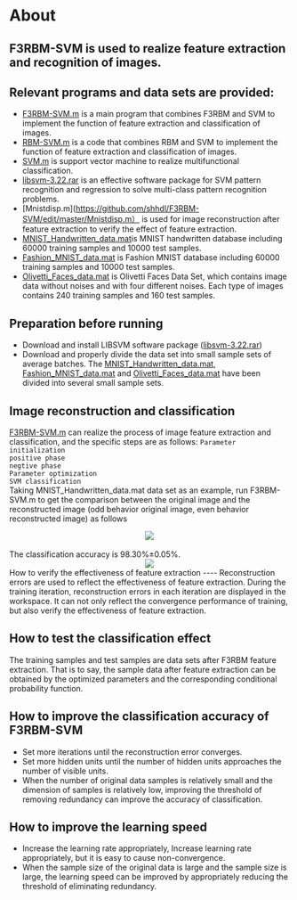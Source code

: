 About
==
F3RBM-SVM is used to realize feature extraction and recognition of images. 
 ----
 Relevant programs and data sets are provided:
------- 
* [F3RBM-SVM.m](https://github.com/shhdl/F3RBM-SVM/edit/master/F3RBM-SVM.m) is a main program that combines F3RBM and SVM to implement the function of feature extraction and classification of images.<br>
* [RBM-SVM.m](https://github.com/shhdl/F3RBM-SVM/edit/master/RBM-SVM.m) is a code that combines RBM and SVM to implement the function of feature extraction and classification of images.<br>
* [SVM.m](https://github.com/shhdl/F3RBM-SVM/edit/master/SVM.m) is support vector machine to realize multifunctional classification.<br>
* [libsvm-3.22.rar](https://github.com/shhdl/F3RBM-SVM/edit/master/libsvm-3.22.rar) is an effective software package for SVM pattern recognition and regression to solve multi-class pattern recognition problems. <br>
* [Mnistdisp.m](https://github.com/shhdl/F3RBM-SVM/edit/master/Mnistdisp.m） is used for image reconstruction after feature extraction to verify the effect of feature extraction.<br>
* [MNIST_Handwritten_data.mat](https://github.com/shhdl/F3RBM-SVM/edit/master/MNIST_Handwritten_data.mat)is MNIST handwritten database including 60000 training samples and 10000 test samples.<br>
* [Fashion_MNIST_data.mat](https://github.com/shhdl/F3RBM-SVM/edit/master/MNIST_Handwritten_data.mat) is Fashion MNIST database including 60000 training samples and 10000 test samples.<br>
* [Olivetti_Faces_data.mat](https://github.com/shhdl/F3RBM-SVM/edit/master/MNIST_Handwritten_data.mat) is Olivetti Faces Data Set, which contains image data without noises and with four different noises. Each type of images contains 240 training samples and 160 test samples.<br>

Preparation before running
----
 * Download and install LIBSVM software package ([libsvm-3.22.rar](https://github.com/shhdl/F3RBM-SVM/edit/master/libsvm-3.22.rar)) 
 * Download and properly divide the data set into small sample sets of average batches. The [MNIST_Handwritten_data.mat](https://github.com/shhdl/F3RBM-SVM/edit/master/MNIST_Handwritten_data.mat), [Fashion_MNIST_data.mat](https://github.com/shhdl/F3RBM-SVM/edit/master/MNIST_Handwritten_data.mat) and [Olivetti_Faces_data.mat](https://github.com/shhdl/F3RBM-SVM/edit/master/MNIST_Handwritten_data.mat) have been divided into several small sample sets.<br>

Image reconstruction and classification 
----
 [F3RBM-SVM.m](https://github.com/shhdl/F3RBM-SVM/edit/master/F3RBM-SVM.m) can realize the process of image feature extraction and classification, and the specific steps are as follows:
   `Parameter initialization`<br>
   `positive phase`<br>
   `negtive phase`<br>
   `Parameter optimization`<br>
   `SVM classification`<br>
Taking MNIST_Handwritten_data.mat data set as an example, run F3RBM-SVM.m to get the comparison between the original image and the reconstructed image (odd behavior original image, even behavior reconstructed image) as follows
<div align=center><img src="https://github.com/shhdl/F3RBM-SVM/blob/master/Comparison%20of%20original%20and%20reconstructed%20images.png"/></div><br>
The classification accuracy is 98.30%±0.05%.<br>
<div align=center><img src="https://github.com/shhdl/F3RBM-SVM/blob/master/View%20of%20classification%20accuracy.png"/></div>
How to verify the effectiveness of feature extraction
----
  Reconstruction errors are used to reflect the effectiveness of feature extraction. During the training iteration, reconstruction errors in each iteration are displayed in the workspace. It can not only reflect the convergence performance of training, but also verify the effectiveness of feature extraction.<br>
 
How to test the classification effect
----
The training samples and test samples are data sets after F3RBM feature extraction. That is to say, the sample data after feature extraction can be obtained by the optimized parameters and the corresponding conditional probability function.<br>

How to improve the classification accuracy of F3RBM-SVM 
-----
* Set more iterations until the reconstruction error converges.<br> 
* Set more hidden units until the number of hidden units approaches the number of visible units.<br>
* When the number of original data samples is relatively small and the dimension of samples is relatively low, improving the threshold of removing redundancy can improve the accuracy of classification.<br>

How to improve the learning speed
---
* Increase the learning rate appropriately, Increase learning rate appropriately, but it is easy to cause non-convergence.<br>
* When the sample size of the original data is large and the sample size is large, the learning speed can be improved by appropriately reducing the threshold of eliminating redundancy.<br>


